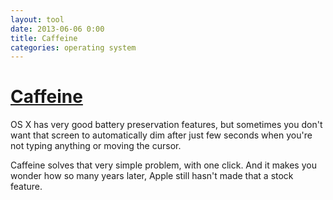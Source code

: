 ```yaml
---
layout: tool
date: 2013-06-06 0:00
title: Caffeine
categories: operating system
---
```


# [Caffeine](http://itunes.apple.com/us/app/caffeine/id411246225?mt=12)
OS X has very good battery preservation features, but sometimes you don't want that screen to automatically dim after just few seconds when you're not typing anything or moving the cursor. 

Caffeine solves that very simple problem, with one click. And it makes you wonder how so many years later, Apple still hasn't made that a stock feature. 